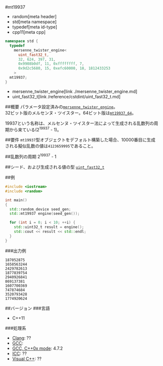 #mt19937
* random[meta header]
* std[meta namespace]
* typedef[meta id-type]
* cpp11[meta cpp]

```cpp
namespace std {
  typedef
    mersenne_twister_engine<
      uint_fast32_t,
      32, 624, 397, 31,
      0x9908b0df, 11, 0xffffffff, 7,
      0x9d2c5680, 15, 0xefc60000, 18, 1812433253
    >
  mt19937;
}
```
* mersenne_twister_engine[link ./mersenne_twister_engine.md]
* uint_fast32_t[link /reference/cstdint/uint_fast32_t.md]

##概要
パラメータ設定済みの[`mersenne_twister_engine`](./mersenne_twister_engine.md)。  
32ビット版のメルセンヌ・ツイスター。64ビット版は[`mt19937_64`](./mt19937_64.md)。
  
19937という名称は、メルセンヌ・ツイスター法によって生成される乱数列の周期から来ている(2<sup>19937</sup> - 1)。  


##要件
`mt19937`型オブジェクトをデフォルト構築した場合、10000番目に生成される擬似乱数の値は`4123659995`であること。


##乱数列の周期
2<sup>19937</sup> - 1


##シード、および生成される値の型
[`uint_fast32_t`](/reference/cstdint/uint_fast32_t.md)


##例
```cpp
#include <iostream>
#include <random>

int main()
{
  std::random_device seed_gen;
  std::mt19937 engine(seed_gen());

  for (int i = 0; i < 10; ++i) {
    std::uint32_t result = engine();
    std::cout << result << std::endl;
  }
}
```

###出力例
```
187052875
1658563244
2429782613
1877839754
2940926841
869137381
1607700369
747874684
3520793428
1774920624
```

##バージョン
###言語
- C++11

###処理系
- [Clang](/implementation.md#clang): ??
- [GCC](/implementation.md#gcc): 
- [GCC, C++0x mode](/implementation.md#gcc): 4.7.2
- [ICC](/implementation.md#icc): ??
- [Visual C++](/implementation.md#visual_cpp): ??


